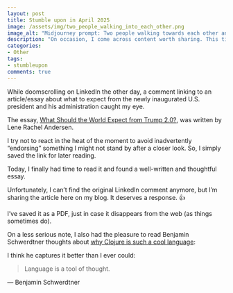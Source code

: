 ```yaml
---
layout: post
title: Stumble upon in April 2025
image: /assets/img/two_people_walking_into_each_other.png
image_alt: "Midjourney prompt: Two people walking towards each other and bumping into each other. One person is looking down at their smartphone the other person is looking at the sky. Subtle highlight. concept art, oil on canvas painting."
description: "On occasion, I come across content worth sharing. This time: An essay comparing U.S. with past fascist regimes and an article by a fellow Clojure enthusiast."
categories:
- Other
tags:
- stumbleupon
comments: true
---
```


While doomscrolling on LinkedIn the other day,
a comment linking to an article/essay about
what to expect from the newly inaugurated U.S. president and his administration
caught my eye.

The essay, [What Should the World Expect from Trump 2.0?][1],
was written by Lene Rachel Andersen.

I try not to react in the heat of the moment
to avoid inadvertently “endorsing” something
I might not stand by after a closer look.
So, I simply saved the link for later reading.

Today, I finally had time to read it
and found a well-written and thoughtful essay.

Unfortunately, I can’t find the original LinkedIn comment anymore,
but I’m sharing the article here on my blog.
It deserves a response. 👍

I’ve saved it as a PDF, just in case it disappears from the web (as things sometimes do).

On a less serious note, I also had the pleasure to read Benjamin Schwerdtner thoughts about
[why Clojure is such a cool language][2]:

I think he captures it better than I ever could:

> Language is a tool of thought.

— Benjamin Schwerdtner



[1]: https://lenerachelandersen.medium.com/what-should-the-world-expect-from-trump-2-0-23fb34794d24
[2]: https://benjamin-schwerdtner.de/lisp.html